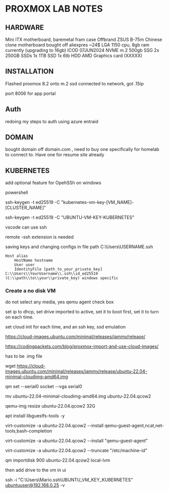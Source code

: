 # PROXMOX LAB NOTES

## HARDWARE

Mini ITX motherboard, baremetal fram case
Offbrand ZSUS B-75m Chinese clone motherboard bought off aliexpres ~24$
LGA 1150 cpu, 8gb ram currently (upgrading to 16gb) ICOD 07JUN2024
NVME m.2 500gb SSG
2x 250GB SSDs
1x 1TB SSD
1x 6tb HDD
AMD Graphics card (XXXXX)

## INSTALLATION

Flashed proxmox 8.2 onto m.2 ssd
connected to network, got .15ip 

port 8006 for app portal

## Auth

redoing my steps to auth using azure entraid

## DOMAIN

bought domain off domain.com , need to buy one specifically for homelab to connect to. Have one for resume site already



## KUBERNETES

add optional feature for OpehSSh on windows

powershell 

ssh-keygen -t ed25519 -C "kubernetes-vm-key-[VM_NAME]-[CLUSTER_NAME]"

ssh-keygen -t ed25519 -C "UBUNTU-VM-KEY-KUBERNETES"

vscode can use ssh

remote -ssh extension is needed

saving keys and changing configs in file path C:\Users\USERNAME\.ssh

```
Host alias
    HostName hostname
    User user
    IdentityFile [path_to_your_private_key] C:\\Users\\YourUsername\\.ssh\\id_ed25519 (C:\\path\\to\\your\\private_key) windows specific

```

### Create a no disk VM

do not select any media, yes qemu agent check box

set ip to dhcp, set drive imported to active, set it to boot first, set it to turn on each time.

set cloud init for each time, and an ssh key, ssd emulation

https://cloud-images.ubuntu.com/minimal/releases/jammy/release/

https://codingpackets.com/blog/proxmox-import-and-use-cloud-images/

has to be .img file

wget https://cloud-images.ubuntu.com/minimal/releases/jammy/release/ubuntu-22.04-minimal-cloudimg-amd64.img

qm set <VM ID> --serial0 socket --vga serial0

mv ubuntu-22.04-minimal-cloudimg-amd64.img ubuntu-22.04.qcow2

qemu-img resize ubuntu-22.04.qcow2 32G



apt install libguestfs-tools -y

virt-customize -a ubuntu-22.04.qcow2 --install qemu-guest-agent,ncat,net-tools,bash-completion

virt-customize -a ubuntu-22.04.qcow2  --install "qemu-guest-agent"

virt-customize -a ubuntu-22.04.qcow2  --truncate "/etc/machine-id"

qm importdisk 900 ubuntu-22.04.qcow2 local-lvm

then add drive to the vm in ui


ssh -i "C:\Users\Mario\.ssh\UBUNTU_VM_KEY_KUBERNETES" ubuntuuser@192.168.0.25 -v